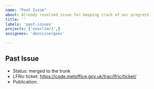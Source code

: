 ```yaml
---
name: "Past Issue"
about: Already resolved issue for keeping track of our progress
title: ''
labels: 'past-issues'
projects: ['exoclim/3',]
assignees: 'dennissergeev'

---
```


## Past Issue
<!-- Provide some details -->

- Status: merged to the trunk
- LFRic ticket: https://code.metoffice.gov.uk/trac/lfric/ticket/
- Publication: 